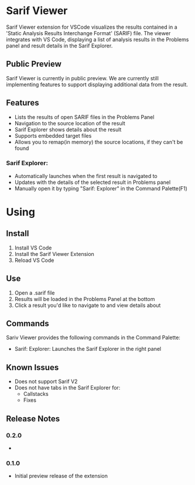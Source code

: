 # Sarif Viewer

Sarif Viewer extension for VSCode visualizes the results contained in a 'Static Analysis Results Interchange Format' (SARIF) file. The viewer integrates with VS Code, displaying a list of analysis results in the Problems panel and result details in the Sarif Explorer.

## Public Preview
Sarif Viewer is currently in public preview. We are currently still implementing features to support displaying additional data from the result.

## Features
 * Lists the results of open SARIF files in the Problems Panel
 * Navigation to the source location of the result
 * Sarif Explorer shows details about the result
 * Supports embedded target files
 * Allows you to remap(in memory) the source locations, if they can't be found

### Sarif Explorer:
 * Automatically launches when the first result is navigated to
 * Updates with the details of the selected result in Problems panel
 * Manually open it by typing "Sarif: Explorer" in the Command Palette(F1)

# Using
## Install
1. Install VS Code
2. Install the Sarif Viewer Extension
3. Reload VS Code

## Use
1. Open a .sarif file
2. Results will be loaded in the Problems Panel at the bottom
3. Click a result you'd like to navigate to and view details about

## Commands
Sariv Viewer provides the following commands in the Command Palette:
 * Sarif: Explorer: Launches the Sarif Explorer in the right panel

## Known Issues
 * Does not support Sarif V2
 * Does not have tabs in the Sarif Explorer for:
    * Callstacks
    * Fixes

## Release Notes

### 0.2.0
* 
### 0.1.0
* Initial preview release of the extension